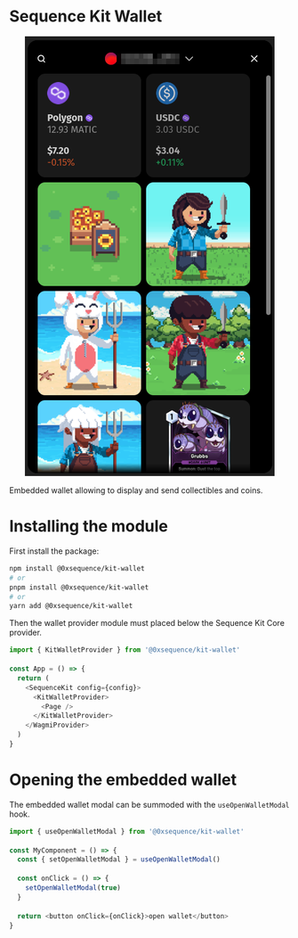 # Sequence Kit Wallet

<div align="center">
  <img src="../../public/docs/embedded-wallet.png">
</div>

Embedded wallet allowing to display and send collectibles and coins.

# Installing the module

First install the package:

```bash
npm install @0xsequence/kit-wallet
# or
pnpm install @0xsequence/kit-wallet
# or
yarn add @0xsequence/kit-wallet
```

Then the wallet provider module must placed below the Sequence Kit Core provider.

```js
import { KitWalletProvider } from '@0xsequence/kit-wallet'

const App = () => {
  return (
    <SequenceKit config={config}>
      <KitWalletProvider>
        <Page />
      </KitWalletProvider>
    </WagmiProvider>
  )
}
```

# Opening the embedded wallet

The embedded wallet modal can be summoded with the `useOpenWalletModal` hook.

```js
import { useOpenWalletModal } from '@0xsequence/kit-wallet'

const MyComponent = () => {
  const { setOpenWalletModal } = useOpenWalletModal()

  const onClick = () => {
    setOpenWalletModal(true)
  }

  return <button onClick={onClick}>open wallet</button>
}
```
